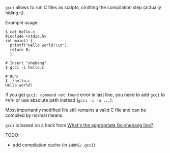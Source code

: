 `gcci` allows to run C files as scripts, omitting the compilation step
(actually hiding it).

Example usage:
```
$ cat hello.c
#include <stdio.h>
int main() {
  printf("Hello world!\\n");
  return 0;
  }

# Insert "shebang"
$ gcci -i hello.c

# Run!
$ ./hello.c
Hello world!
```

If you get `gcci: command not found` error in last line, you need to add `gcci` to `PATH`
or use absolute path instead (`gcci -i -a ...`).

Most importantly modified file still remains a valid C file and
can be compiled by normal means.

`gcci` is based on a hack from [What's the appropriate Go shebang line?](https://stackoverflow.com/questions/7707178/whats-the-appropriate-go-shebang-line).

TODO:
* add compilation cache (in `$HOME/.gcci`)
